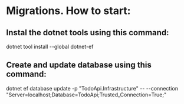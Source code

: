 # Migrations. How to start:

## Instal the dotnet tools using this command:
dotnet tool install --global dotnet-ef

## Create and update database using this command: 

dotnet ef database update -p "TodoApi.Infrastructure" -- --connection "Server=localhost;Database=TodoApi;Trusted_Connection=True;"
